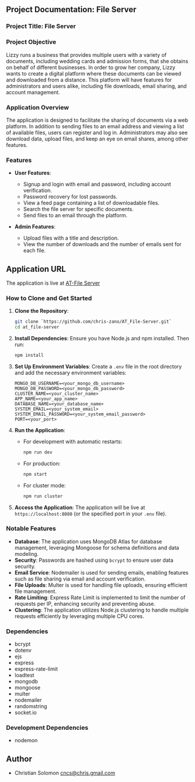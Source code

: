 ## Project Documentation: File Server

### Project Title: File Server

### Project Objective
Lizzy runs a business that provides multiple users with a variety of documents, including wedding cards and admission forms, that she obtains on behalf of different businesses. In order to grow her company, Lizzy wants to create a digital platform where these documents can be viewed and downloaded from a distance. This platform will have features for administrators and users alike, including file downloads, email sharing, and account management.

### Application Overview
The application is designed to facilitate the sharing of documents via a web platform. In addition to sending files to an email address and viewing a list of available files, users can register and log in. Administrators may also see download data, upload files, and keep an eye on email shares, among other features.

### Features
- **User Features**:
  - Signup and login with email and password, including account verification.
  - Password recovery for lost passwords.
  - View a feed page containing a list of downloadable files.
  - Search the file server for specific documents.
  - Send files to an email through the platform.

- **Admin Features**:
  - Upload files with a title and description.
  - View the number of downloads and the number of emails sent for each file.

## Application URL
The application is live at [AT-File Server](https://at-file-server.onrender.com/)
### How to Clone and Get Started

1. **Clone the Repository**:
   ```sh
   git clone `https://github.com/chris-zano/AT_File-Server.git`
   cd at_file-server
   ```

2. **Install Dependencies**:
   Ensure you have Node.js and npm installed. Then run:
   ```sh
   npm install
   ```

3. **Set Up Environment Variables**:
   Create a `.env` file in the root directory and add the necessary environment variables:
   ```env
   MONGO_DB_USERNAME=<your_mongo_db_username>
   MONGO_DB_PASSWORD=<your_mongo_db_password>
   CLUSTER_NAME=<your_cluster_name>
   APP_NAME=<your_app_name>
   DATABASE_NAME=<your_database_name>
   SYSTEM_EMAIL=<your_system_email>
   SYSTEM_EMAIL_PASSWORD=<your_system_email_password>
   PORT=<your_port>
   ```

4. **Run the Application**:
   - For development with automatic restarts:
     ```sh
     npm run dev
     ```
   - For production:
     ```sh
     npm start
     ```
   - For cluster mode:
     ```sh
     npm run cluster
     ```

5. **Access the Application**:
   The application will be live at `https://localhost:8080` (or the specified port in your `.env` file).

### Notable Features
- **Database**: The application uses MongoDB Atlas for database management, leveraging Mongoose for schema definitions and data modeling.
- **Security**: Passwords are hashed using `bcrypt` to ensure user data security.
- **Email Service**: Nodemailer is used for sending emails, enabling features such as file sharing via email and account verification.
- **File Uploads**: Multer is used for handling file uploads, ensuring efficient file management.
- **Rate Limiting**: Express Rate Limit is implemented to limit the number of requests per IP, enhancing security and preventing abuse.
- **Clustering**: The application utilizes Node.js clustering to handle multiple requests efficiently by leveraging multiple CPU cores.

### Dependencies
- bcrypt
- dotenv
- ejs
- express
- express-rate-limit
- loadtest
- mongodb
- mongoose
- multer
- nodemailer
- randomstring
- socket.io

### Development Dependencies
- nodemon

## Author
- Christian Solomon <cncs@chris.gmail.com>
